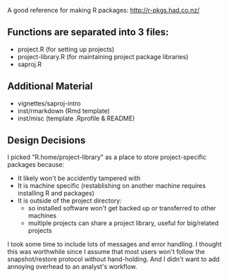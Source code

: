 
A good reference for making R packages: http://r-pkgs.had.co.nz/

## Functions are separated into 3 files:

- project.R (for setting up projects)
- project-library.R (for maintaining project package libraries)
- saproj.R

## Additional Material

- vignettes/saproj-intro
- inst/rmarkdown (Rmd template)
- inst/misc (template .Rprofile & README)

## Design Decisions

I picked "R.home/project-library" as a place to store project-specific packages because:

- It likely won't be accidently tampered with
- It is machine specific (restablishing on another machine requires installing R and packages)
- It is outside of the project directory:
  - so installed software won't get backed up or transferred to other machines
  - multiple projects can share a project library, useful for big/related projects

I took some time to include lots of messages and error handling. I thought this  was worthwhile since I assume that most users won't follow the snapshot/restore protocol without hand-holding. And I didn't want to add annoying overhead to an analyst's workflow.
